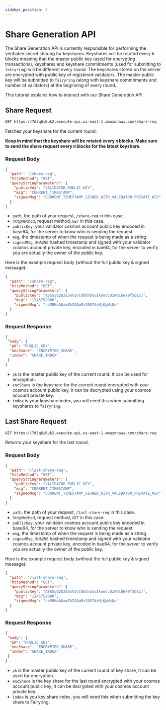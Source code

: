 ```yaml
---
sidebar_position: 5
---
```


# Share Generation API

The Share Generation API is currently responsible for performing the verifiable secret sharing for keyshares.
Keyshares will be rotated every `N` blocks meaning that the master public key (used for encrypting transactions),
keyshares and keyshare commitments (used for submitting to `fairyring`) will be different every round.
The keyshares stored on the server are encrypted with public key of registered validators.
The master public key will be submitted to `fairyring` (along with keyshare commitments and number of validators) at the beginning of every round.

This tutorial explains how to interact with our Share Generation API.

## Share Request

```bash
GET https://7d3q6i0uk2.execute-api.us-east-1.amazonaws.com/share-req
```

Fetches your keyshare for the current round.

**Keep in mind that the keyshare will be rotated every `N` blocks. Make sure to send the share request every `N` blocks for the latest keyshare.**

### Request Body

```json
{
  "path": "/share-req",
  "httpMethod": "GET",
  "queryStringParameters": {
    "publicKey": "VALIDATOR_PUBLIC_KEY",
    "msg": "CURRENT_TIMESTAMP",
    "signedMsg": "CURRENT_TIMESTAMP_SIGNED_WITH_VALIDATOR_PRIVATE_KEY"
  }
}
```

- `path`, the path of your request, `/share-req` in this case.
- `httpMethod`, request method, `GET` in this case.
- `publicKey`, your validator cosmos account public key encoded in base64, for the server to know who is sending the request.
- `msg`, the timestamp of when the request is being made as a string.
- `signedMsg`, `SHA256` hashed timestamp and signed with your validator cosmos account private key, encoded in bae64, for the server to verify you are actually the owner of the public key.

Here is the example request body (without the full public key & signed message):

```json
{
  "path": "/share-req",
  "httpMethod": "GET",
  "queryStringParameters": {
    "publicKey": "A8S5yG2QJE5nV2vCObdnbouIkooccDzAO1GHX9fSQ1x/",
    "msg": "1245752000",
    "signedMsg": "czM0MzA0amZkZGQwMzI0OTAzMjQyMzQ="
  }
}
```

### Request Response

```json
{
 "body": {
  "pk": "PUBLIC_KEY",
  "encShare": "ENCRYPTED_SHARE",
  "index": "SHARE_INDEX"
 }
}
```

- `pk` is the master public key of the current round. It can be used for encryption.
- `encShare` is the keyshare for the current round encrypted with your cosmos account public key, it can be decrypted using your cosmos account private key.
- `index` is your keyshare index, you will need this when submitting keyshares to `fairyring`.

## Last Share Request

```bash
GET https://7d3q6i0uk2.execute-api.us-east-1.amazonaws.com/share-req
```

Returns your keyshare for the last round.

### Request Body

```json
{
  "path": "/last-share-req",
  "httpMethod": "GET",
  "queryStringParameters": {
    "publicKey": "VALIDATOR_PUBLIC_KEY",
    "msg": "CURRENT_TIMESTAMP",
    "signedMsg": "CURRENT_TIMESTAMP_SIGNED_WITH_VALIDATOR_PRIVATE_KEY"
  }
}
```

- `path`, the path of your request, `/last-share-req` in this case.
- `httpMethod`, request method, `GET` in this case.
- `publicKey`, your validator cosmos account public key encoded in base64, for the server to know who is sending the request.
- `msg`, the timestamp of when the request is being made as a string.
- `signedMsg`, `SHA256` hashed timestamp and signed with your validator cosmos account private key, encoded in bae64, for the server to verify you are actually the owner of the public key.

Here is the example request body (without the full public key & signed message):

```json
{
  "path": "/last-share-req",
  "httpMethod": "GET",
  "queryStringParameters": {
    "publicKey": "A8S5yG2QJE5nV2vCObdnbouIkooccDzAO1GHX9fSQ1x/",
    "msg": "1245752000",
    "signedMsg": "czM0MzA0amZkZGQwMzI0OTAzMjQyMzQ="
  }
}
```

### Request Response

```json
{
 "body": {
  "pk": "PUBLIC_KEY",
  "encShare": "ENCRYPTED_SHARE",
  "index": "SHARE_INDEX"
 }
}
```

- `pk` is the master public key of the current round of key share, It can be used for encryption.
- `encShare` is the key share for the last round encrypted with your cosmos account public key, it can be decrypted with your cosmos account private key.
- `index` is you key share index, you will need this when submitting the key share to Fairyring.
